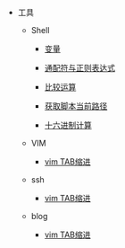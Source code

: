

* 工具

    * Shell
    
        * [变量](/docs/shell/variable.md)
        
        * [通配符与正则表达式](/docs/shell/regx.md)
        
        * [比较运算](/docs/shell/cmp.md)
		
		* [获取脚本当前路径](/docs/shell/getScriptPath.md)
		
		* [十六进制计算](/docs/shell/hex-cal.md)
    
	* VIM
	
		* [vim TAB缩进](/docs/vim/vimtab.md)

    * ssh
        
        * [vim TAB缩进](/docs/ssh/login.md)
		
	* blog
        
        * [vim TAB缩进](/docs/blog/hexo-cmd.md)